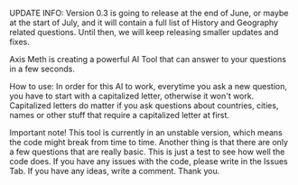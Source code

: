 UPDATE INFO: Version 0.3 is going to release at the end of June, or maybe at the start of July, and it will contain a full list of History and Geography related questions. Until then, we will keep releasing smaller updates and fixes.

Axis Meth is creating a powerful AI Tool that can answer to your questions in a few seconds. 

How to use: In order for this AI to work, everytime you ask a new question, you have to start with a capitalized letter, otherwise it won't work. Capitalized letters do matter if you ask questions about countries, cities, names or other stuff that require a capitalized letter at first.

Important note! This tool is currently in an unstable version, which means the code might break from time to time. Another thing is that there are only a few questions that are really basic. This is just a test to see how well the code does. If you have any issues with the code, please write in the Issues Tab. If you have any ideas, write a comment. Thank you.
